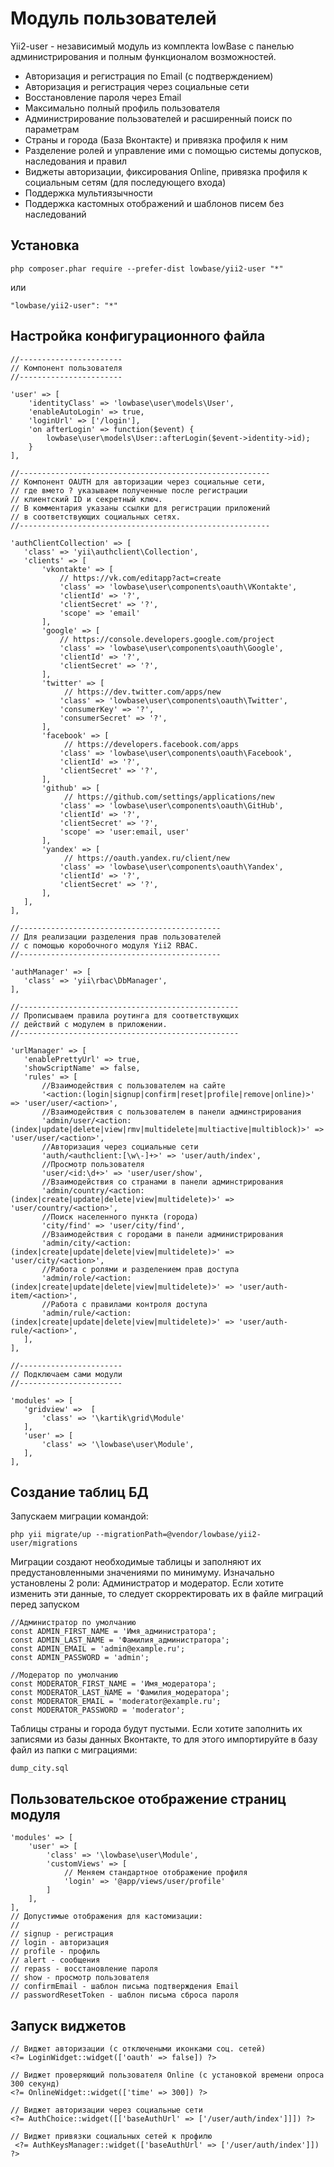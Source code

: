 Модуль пользователей
====================

Yii2-user - независимый модуль из комплекта lowBase с панелью администрирования и полным функционалом возможностей.

* Авторизация и регистрация по Email (с подтверждением)
* Авторизация и регистрация через социальные сети
* Восстановление пароля через Email
* Максимально полный профиль пользователя
* Администрирование пользователей и расширенный поиск по параметрам
* Страны и города (База Вконтакте) и привязка профиля к ним
* Разделение ролей и управление ими с помощью системы допусков, наследования и правил
* Виджеты авторизации, фиксирования Online, привязка профиля к социальным сетям (для последующего входа)
* Поддержка мультиязычности
* Поддержка кастомных отображений и шаблонов писем без наследований

Установка
---------
```
php composer.phar require --prefer-dist lowbase/yii2-user "*"
```
или
```
"lowbase/yii2-user": "*"
```

Настройка конфигурационного файла
---------------------------------

```
//-----------------------
// Компонент пользователя
//-----------------------

'user' => [
    'identityClass' => 'lowbase\user\models\User',
    'enableAutoLogin' => true,
    'loginUrl' => ['/login'],
    'on afterLogin' => function($event) {
        lowbase\user\models\User::afterLogin($event->identity->id);
    }
],

//--------------------------------------------------------
// Компонент OAUTH для авторизации через социальные сети,
// где вмето ? указываем полученные после регистрации
// клиентский ID и секретный ключ.
// В комментария указаны ссылки для регистрации приложений
// в соответствующих социальных сетях.
//--------------------------------------------------------

'authClientCollection' => [
   'class' => 'yii\authclient\Collection',
   'clients' => [
       'vkontakte' => [
           // https://vk.com/editapp?act=create
           'class' => 'lowbase\user\components\oauth\VKontakte',
           'clientId' => '?',
           'clientSecret' => '?',
           'scope' => 'email'
       ],
       'google' => [
           // https://console.developers.google.com/project
           'class' => 'lowbase\user\components\oauth\Google',
           'clientId' => '?',
           'clientSecret' => '?',
       ],
       'twitter' => [
            // https://dev.twitter.com/apps/new
           'class' => 'lowbase\user\components\oauth\Twitter',
           'consumerKey' => '?',
           'consumerSecret' => '?',
       ],
       'facebook' => [
            // https://developers.facebook.com/apps
           'class' => 'lowbase\user\components\oauth\Facebook',
           'clientId' => '?',
           'clientSecret' => '?',
       ],
       'github' => [
            // https://github.com/settings/applications/new
           'class' => 'lowbase\user\components\oauth\GitHub',
           'clientId' => '?',
           'clientSecret' => '?',
           'scope' => 'user:email, user'
       ],
       'yandex' => [
            // https://oauth.yandex.ru/client/new
           'class' => 'lowbase\user\components\oauth\Yandex',
           'clientId' => '?',
           'clientSecret' => '?',
       ],
   ],
],

//---------------------------------------------
// Для реализации разделения прав пользователей
// с помощью коробочного модуля Yii2 RBAC.
//---------------------------------------------

'authManager' => [
   'class' => 'yii\rbac\DbManager',
],

//-------------------------------------------------
// Прописываем правила роутинга для соответствующих
// действий с модулем в приложении.
//-------------------------------------------------

'urlManager' => [
   'enablePrettyUrl' => true,
   'showScriptName' => false,
   'rules' => [
       //Взаимодействия с пользователем на сайте
       '<action:(login|signup|confirm|reset|profile|remove|online)>' => 'user/user/<action>',
       //Взаимодействия с пользователем в панели админстрирования
       'admin/user/<action:(index|update|delete|view|rmv|multidelete|multiactive|multiblock)>' => 'user/user/<action>',
       //Авторизация через социальные сети
       'auth/<authclient:[\w\-]+>' => 'user/auth/index',
       //Просмотр пользователя
       'user/<id:\d+>' => 'user/user/show',
       //Взаимодействия со странами в панели админстрирования
       'admin/country/<action:(index|create|update|delete|view|multidelete)>' => 'user/country/<action>',
       //Поиск населенного пункта (города)
       'city/find' => 'user/city/find',
       //Взаимодействия с городами в панели администрирования
       'admin/city/<action:(index|create|update|delete|view|multidelete)>' => 'user/city/<action>',
       //Работа с ролями и разделением прав доступа
       'admin/role/<action:(index|create|update|delete|view|multidelete)>' => 'user/auth-item/<action>',
       //Работа с правилами контроля доступа
       'admin/rule/<action:(index|create|update|delete|view|multidelete)>' => 'user/auth-rule/<action>',
   ],
],

//-----------------------
// Подключаем сами модули
//-----------------------

'modules' => [
   'gridview' =>  [
       'class' => '\kartik\grid\Module'
   ],
   'user' => [
       'class' => '\lowbase\user\Module',
   ],
],
```
Создание таблиц БД
------------------
Запускаем миграции командой:
```
php yii migrate/up --migrationPath=@vendor/lowbase/yii2-user/migrations
```
Миграции создают необходимые таблицы и заполняют их предустановленными значениями
по минимуму. Изначально установлены 2 роли: Администратор и модератор. Если хотите
изменить эти данные, то следует скорректировать их в файле миграций перед запуском
```
//Администратор по умолчанию
const ADMIN_FIRST_NAME = 'Имя_администратора';
const ADMIN_LAST_NAME = 'Фамилия_администратора';
const ADMIN_EMAIL = 'admin@example.ru';
const ADMIN_PASSWORD = 'admin';

//Модератор по умолчанию
const MODERATOR_FIRST_NAME = 'Имя_модератора';
const MODERATOR_LAST_NAME = 'Фамилия_модератора';
const MODERATOR_EMAIL = 'moderator@example.ru';
const MODERATOR_PASSWORD = 'moderator';
```
Таблицы страны и города будут пустыми. Если хотите заполнить их записями из базы данных Вконтакте, то
для этого импортируйте в базу файл из папки с миграциями:
```
dump_city.sql
```

Пользовательское отображение страниц модуля
-------------------------------------------
```
'modules' => [
    'user' => [
        'class' => '\lowbase\user\Module',
        'customViews' => [
            // Меняем стандартное отображение профиля
            'login' => '@app/views/user/profile'
        ]
    ],
],
// Допустимые отображения для кастомизации:
//
// signup - регистрация
// login - авторизация
// profile - профиль
// alert - сообщения
// repass - восстановление пароля
// show - просмотр пользователя
// confirmEmail - шаблон письма подтверждения Email
// passwordResetToken - шаблон письма сброса пароля
```

Запуск виджетов
---------------
```
// Виджет авторизации (с отключеными иконками соц. сетей)
<?= LoginWidget::widget(['oauth' => false]) ?>

// Виджет проверяющий пользователя Online (с установкой времени опроса 300 секунд)
<?= OnlineWidget::widget(['time' => 300]) ?>

// Виджет авторизации через социальные сети
<?= AuthChoice::widget([['baseAuthUrl' => ['/user/auth/index']]]) ?>

// Виджет привязки социальных сетей к профилю
 <?= AuthKeysManager::widget(['baseAuthUrl' => ['/user/auth/index']]) ?>
```




